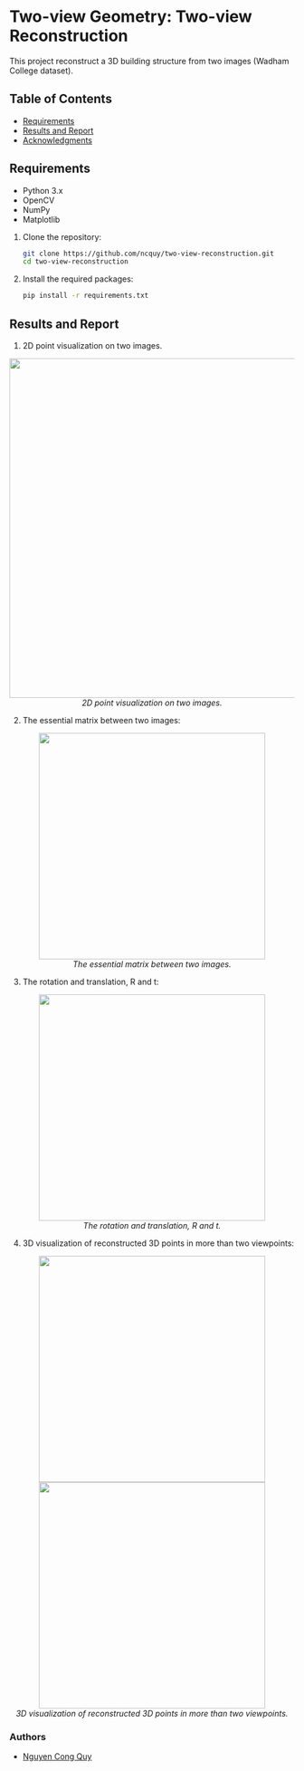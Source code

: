 # Two-view Geometry: Two-view Reconstruction

This project reconstruct a 3D building structure from two images (Wadham College dataset).

## Table of Contents
- [Requirements](#requirements)
- [Results and Report](#results-and-report)
- [Acknowledgments](#acknowledgments)

## Requirements
- Python 3.x
- OpenCV
- NumPy
- Matplotlib

1. Clone the repository:

   ```bash
   git clone https://github.com/ncquy/two-view-reconstruction.git
   cd two-view-reconstruction

2. Install the required packages:
   ```bash
   pip install -r requirements.txt


## Results and Report
1. 2D point visualization on two images.
<p align='center'>
  <img width="600px" src="https://github.com/ncquy/two-view-reconstruction/blob/main/results/2d_points_on_img.png"/>
  <br/>
  <i> 2D point visualization on two images.</i>
</p>

2. The essential matrix between two images:
<p align='center'>
  <img width="400px" src="https://github.com/ncquy/two-view-reconstruction/blob/main/results/essential_matrix.png" />
  <br/>
  <i> The essential matrix between two images.</i>
</p>

3.   The rotation and translation, R and t:
<p align='center'>
  <img width="400px" src="https://github.com/ncquy/two-view-reconstruction/blob/main/results/r_t.png" />
  <br/>
  <i> The rotation and translation, R and t.</i>
</p>

4. 3D visualization of reconstructed 3D points in more than two viewpoints:
<p align='center'>
  <img width="400px" src="https://github.com/ncquy/two-view-reconstruction/blob/main/results/3d_points.png" />
  <img width="400px" src="https://github.com/ncquy/two-view-reconstruction/blob/main/results/3d_points_2.png" />
  <br/>
  <i> 3D visualization of reconstructed 3D points in more than two viewpoints.</i>
</p>

### Authors
* [Nguyen Cong Quy](https://github.com/ncquy)

